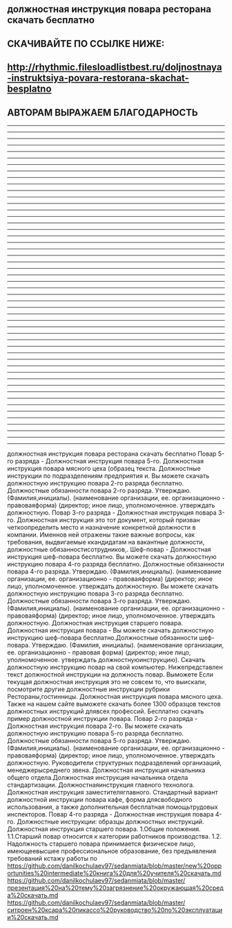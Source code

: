 должностная инструкция повара ресторана скачать бесплатно
--------------------------------------------------
СКАЧИВАЙТЕ ПО ССЫЛКЕ НИЖЕ:
--------------------------------------------------
http://rhythmic.filesloadlistbest.ru/doljnostnaya-instruktsiya-povara-restorana-skachat-besplatno
--------------------------------------------------
АВТОРАМ ВЫРАЖАЕМ БЛАГОДАРНОСТЬ
--------------------------------------------------
--------------------------------------------------
--------------------------------------------------
--------------------------------------------------
--------------------------------------------------
--------------------------------------------------
--------------------------------------------------
--------------------------------------------------
--------------------------------------------------
--------------------------------------------------
--------------------------------------------------
--------------------------------------------------
--------------------------------------------------
--------------------------------------------------
--------------------------------------------------
--------------------------------------------------
--------------------------------------------------
--------------------------------------------------
--------------------------------------------------
--------------------------------------------------
--------------------------------------------------
--------------------------------------------------
--------------------------------------------------
--------------------------------------------------
--------------------------------------------------
--------------------------------------------------
--------------------------------------------------
--------------------------------------------------
--------------------------------------------------
--------------------------------------------------
--------------------------------------------------
--------------------------------------------------
--------------------------------------------------
--------------------------------------------------
--------------------------------------------------
--------------------------------------------------
--------------------------------------------------
--------------------------------------------------
--------------------------------------------------
--------------------------------------------------
--------------------------------------------------
--------------------------------------------------
--------------------------------------------------
--------------------------------------------------
--------------------------------------------------
--------------------------------------------------
--------------------------------------------------
--------------------------------------------------
--------------------------------------------------
--------------------------------------------------
--------------------------------------------------
должностная инструкция повара ресторана скачать бесплатно Повар 5-го разряда - Должностная инструкция повара 5-го. Должностная инструкция повара мясного цеха (образец текста. Должностные инструкции по подразделениям предприятия и. Вы можете скачать должностную инструкцию повара 2-го разряда бесплатно. Должностные обязанности повара 2-го разряда. Утверждаю. (Фамилия,инициалы). (наименование организации, ее. организационно - правоваяформа) (директор; иное лицо, уполномоченное. утверждать должностную. Повар 3-го разряда - Должностная инструкция повара 3-го. Должностная инструкция  это тот документ, который призван четкоопределить место и назначение конкретной должности в компании. Именнов ней отражены такие важные вопросы, как требования, выдвигаемые ккандидатам на вакантные должности, должностные обязанностисотрудников,. Шеф-повар - Должностная инструкция шеф-повара бесплатно. Вы можете скачать должностную инструкцию повара 4-го разряда бесплатно. Должностные обязанности повара 4-го разряда. Утверждаю. (Фамилия,инициалы). (наименование организации, ее. организационно - правоваяформа) (директор; иное лицо, уполномоченное. утверждать должностную. Вы можете скачать должностную инструкцию повара 3-го разряда бесплатно. Должностные обязанности повара 3-го разряда. Утверждаю. (Фамилия,инициалы). (наименование организации, ее. организационно - правоваяформа) (директор; иное лицо, уполномоченное. утверждать должностную. Должностная инструкция старшего повара. Должностная инструкция повара -
Вы можете скачать должностную инструкцию шеф-повара бесплатно.Должностные обязанности шеф-повара. Утверждаю. (Фамилия, инициалы). (наименование организации, ее. организационно - правовая форма) (директор; иное лицо, уполномоченное. утверждать должностнуюинструкцию). Скачать должностную инструкцию повар на свой компьютер.  Нижепредставлен текст должностной инструкции на должность повар. Выможете  Если текущая должностная инструкция  это не совсем то, что выискали, посмотрите другие должностные инструкции рубрики Рестораны,гостинницы. Должностная инструкция повара мясного цеха. Также на нашем сайте выможете скачать более 1300 образцов текстов должностных инструкций длявсех профессий. Бесплатно скачать пример должностной инструкции повара. Повар 2-го разряда - Должностная инструкция повара 2-го. Вы можете скачать должностную инструкцию повара 5-го разряда бесплатно. Должностные обязанности повара 5-го разряда. Утверждаю. (Фамилия,инициалы). (наименование организации, ее. организационно - правоваяформа) (директор; иное лицо, уполномоченное. утверждать должностную. Руководители структурных подразделений организаций, менеджерысреднего звена. Должностная инструкция начальника общего отдела.Должностная инструкция начальника отдела стандартизации. Должностнаяинструкция главного технолога. Должностная инструкция заместителяглавного. Стандартный вариант должностной инструкции повара кафе, форма длясвободного использования, а также дополнительная бесплатная помощьтрудовых инспекторов. Повар 4-го разряда - Должностная инструкция повара 4-го. Должностные инструкции: образцы должностных инструкций. Должностная инструкция старшего повара. 1.Общие положения. 1.1.Старший повар относится к категории работников производства. 1.2. Надолжность старшего повара принимается физическое лицо, имеющеевысшее профессиональное образование, без предъявления требований кстажу работы по
https://github.com/danilkochulaev97/sedanmiata/blob/master/new%20opportunities%20intermediate%20книга%20для%20учителя%20скачать.md
https://github.com/danilkochulaev97/sedanmiata/blob/master/презентация%20на%20тему%20загрязнение%20окружающая%20среда%20скачать.md
https://github.com/danilkochulaev97/sedanmiata/blob/master/ситроен%20ксара%20пикассо%20руководство%20по%20эксплуатации%20скачать.md